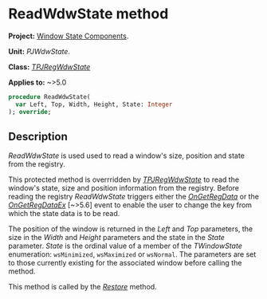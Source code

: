 # ReadWdwState method

**Project:** [Window State Components](../API.md).

**Unit:** _PJWdwState_.

**Class:** _[TPJRegWdwState](./TPJRegWdwState.md)_

**Applies to:** ~>5.0

```pascal
procedure ReadWdwState(
  var Left, Top, Width, Height, State: Integer
); override;
```

## Description

_ReadWdwState_ is used  used to read a window's size, position and state from the registry.

This protected method is overrridden by _[TPJRegWdwState](./TPJRegWdwState.md)_ to read the window's state, size and position information from the registry. Before reading the registry _ReadWdwState_ triggers either the _[OnGetRegData](./TPJRegWdwState-OnGetRegData.md)_ or the _[OnGetRegDataEx](./TPJRegWdwState-OnGetRegDataEx.md)_ [~>5.6] event to enable the user to change the key from which the state data is to be read.

The position of the window is returned in the _Left_ and _Top_ parameters, the size in the _Width_ and _Height_ parameters and the state in the _State_ parameter. _State_ is the ordinal value of a member of the _TWindowState_ enumeration: `wsMinimized`, `wsMaximized` or `wsNormal`. The parameters are set to those currently existing for the associated window before calling the method.

This method is called by the _[Restore](./TPJRegWdwState-Restore.md)_ method.
